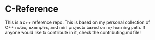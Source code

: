 # C-Reference
This is a c++ reference repo. This is based on my personal collection of C++ notes, examples, and mini projects based on my learning path.  If anyone would like to contribute in it, check the contributing.md file!
